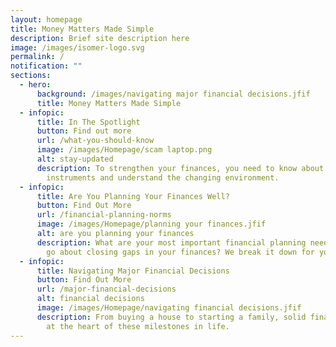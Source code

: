 ```yaml
---
layout: homepage
title: Money Matters Made Simple
description: Brief site description here
image: /images/isomer-logo.svg
permalink: /
notification: ""
sections:
  - hero:
      background: /images/navigating major financial decisions.jfif
      title: Money Matters Made Simple
  - infopic:
      title: In The Spotlight
      button: Find out more
      url: /what-you-should-know
      image: /images/Homepage/scam laptop.png
      alt: stay-updated
      description: To strengthen your finances, you need to know about new financial
        instruments and understand the changing environment.
  - infopic:
      title: Are You Planning Your Finances Well?
      button: Find Out More
      url: /financial-planning-norms
      image: /images/Homepage/planning your finances.jfif
      alt: are you planning your finances
      description: What are your most important financial planning needs? How do you
        go about closing gaps in your finances? We break it down for you.
  - infopic:
      title: Navigating Major Financial Decisions
      button: Find Out More
      url: /major-financial-decisions
      alt: financial decisions
      image: /images/Homepage/navigating financial decisions.jfif
      description: From buying a house to starting a family, solid financial plans are
        at the heart of these milestones in life.
---
```

